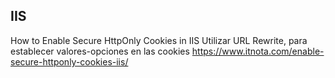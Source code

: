 
IIS
---------------

How to Enable Secure HttpOnly Cookies in IIS
Utilizar URL Rewrite, para establecer valores-opciones en las cookies 
https://www.itnota.com/enable-secure-httponly-cookies-iis/
